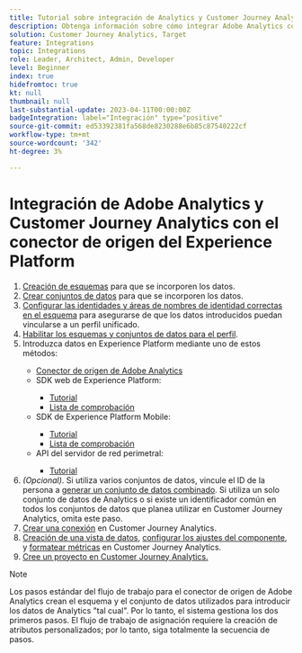 ```yaml
---
title: Tutorial sobre integración de Analytics y Customer Journey Analytics con el conector de origen del Experience Platform
description: Obtenga información sobre cómo integrar Adobe Analytics con Customer Journey Analytics.
solution: Customer Journey Analytics, Target
feature: Integrations
topic: Integrations
role: Leader, Architect, Admin, Developer
level: Beginner
index: true
hidefromtoc: true
kt: null
thumbnail: null
last-substantial-update: 2023-04-11T00:00:00Z
badgeIntegration: label="Integración" type="positive"
source-git-commit: ed53392381fa568de8230288e6b85c87540222cf
workflow-type: tm+mt
source-wordcount: '342'
ht-degree: 3%

---
```



# Integración de Adobe Analytics y Customer Journey Analytics con el conector de origen del Experience Platform

<ol>
    <li><a href="https://experienceleague.adobe.com/?lang=en#dashboard/learning" _target="_blank" rel="noopener noreferrer">Creación de esquemas</a> para que se incorporen los datos.</li>
    <li><a href="https://experienceleague.adobe.com/docs/platform-learn/tutorials/data-ingestion/create-datasets-and-ingest-data.html" _target="_blank" rel="noopener noreferrer">Crear conjuntos de datos</a> para que se incorporen los datos.</a></li>
    <li><a href="https://experienceleague.adobe.com/docs/platform-learn/tutorials/identities/label-ingest-and-verify-identity-data.html?lang=en" _target="_blank" rel="noopener noreferrer">Configurar las identidades y áreas de nombres de identidad correctas en el esquema</a> para asegurarse de que los datos introducidos puedan vincularse a un perfil unificado.</li> 
    <li><a href="https://experienceleague.adobe.com/docs/platform-learn/tutorials/profiles/bring-data-into-the-real-time-customer-profile.html" _target="_blank" rel="noopener noreferrer">Habilitar los esquemas y conjuntos de datos para el perfil</a>.</li>
    <li>Introduzca datos en Experience Platform mediante uno de estos métodos:</li>
        <ul>
            <li><a href="https://experienceleague.adobe.com/docs/platform-learn/tutorials/sources/ingest-data-from-adobe-analytics.html" _target="_blank" rel="noopener noreferrer">Conector de origen de Adobe Analytics</a></li>
            <li>SDK web de Experience Platform:</li>
                <ul>
                    <li><a href="https://experienceleague.adobe.com/docs/platform-learn/implement-web-sdk/overview.html?lang=es" _target="_blank" rel="noopener noreferrer">Tutorial</a></li>
                    <li><a href="https://experienceleague.adobe.com/docs/analytics/implementation/aep-edge/web-sdk/overview.html" _target="_blank" rel="noopener noreferrer">Lista de comprobación</a></li>
                </ul>
            <li>SDK de Experience Platform Mobile:</li>
                <ul>
                    <li><a href="https://experienceleague.adobe.com/docs/platform-learn/data-collection/mobile-sdk/create-mobile-properties.html" _target="_blank" rel="noopener noreferrer">Tutorial</a></li>
                    <li><a href="https://experienceleague.adobe.com/docs/analytics/implementation/aep-edge/mobile-sdk/overview.html" _target="_blank" rel="noopener noreferrer">Lista de comprobación</a></li>
                </ul></li>
            <li>API del servidor de red perimetral:</li>
                <ul>
                    <li><a href="https://experienceleague.adobe.com/docs/experience-platform/edge-network-server-api/interacting-other-adobe-solutions/interacting-adobe-analytics.html" _target="_blank" rel="noopener noreferrer">Tutorial</a></li>
                </ul>
       </ul>
    <li><i>(Opcional)</i>. Si utiliza varios conjuntos de datos, vincule el ID de la persona a <a href="https://experienceleague.adobe.com/docs/analytics-platform/using/cja-connections/combined-dataset.html" _target="_blank" rel="noopener noreferrer">generar un conjunto de datos combinado</a>. Si utiliza un solo conjunto de datos de Analytics o si existe un identificador común en todos los conjuntos de datos que planea utilizar en Customer Journey Analytics, omita este paso.</li>
    <li><a href="https://experienceleague.adobe.com/docs/customer-journey-analytics-learn/tutorials/connections/connecting-customer-journey-analytics-to-data-sources-in-platform.html" _target="_blank" rel="noopener noreferrer">Crear una conexión</a> en Customer Journey Analytics.</li>
    <li><a href="https://experienceleague.adobe.com/docs/customer-journey-analytics-learn/tutorials/data-views/basic-configuration-for-data-views.html" _target="_blank" rel="noopener noreferrer">Creación de una vista de datos</a>, <a href="https://experienceleague.adobe.com/docs/customer-journey-analytics-learn/tutorials/data-views/configuring-component-settings-in-data-views.html" _target="_blank" rel="noopener noreferrer">configurar los ajustes del componente</a>, y <a href="https://experienceleague.adobe.com/docs/customer-journey-analytics-learn/tutorials/data-views/formatting-metrics-in-data-views.html" _target="_blank" rel="noopener noreferrer">formatear métricas</a> en Customer Journey Analytics.
    <li><a href="https://experienceleague.adobe.com/docs/customer-journey-analytics-learn/tutorials/analysis-workspace/workspace-projects/build-a-new-project.html" _target="_blank" rel="noopener noreferrer">Cree un proyecto en Customer Journey Analytics.</a></li>
</ol>

>[!NOTE]
>
>Los pasos estándar del flujo de trabajo para el conector de origen de Adobe Analytics crean el esquema y el conjunto de datos utilizados para introducir los datos de Analytics &quot;tal cual&quot;. Por lo tanto, el sistema gestiona los dos primeros pasos. El flujo de trabajo de asignación requiere la creación de atributos personalizados; por lo tanto, siga totalmente la secuencia de pasos.